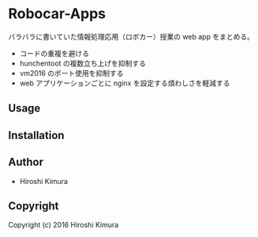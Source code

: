 # Robocar-Apps

バラバラに書いていた情報処理応用（ロボカー）授業の web app をまとめる。

* コードの重複を避ける
* hunchentoot の複数立ち上げを抑制する
* vm2016 のポート使用を抑制する
* web アプリケーションごとに nginx を設定する煩わしさを軽減する

## Usage

## Installation

## Author

* Hiroshi Kimura

## Copyright

Copyright (c) 2016 Hiroshi Kimura
